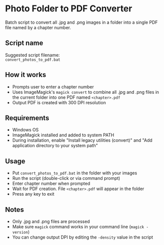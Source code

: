 # Photo Folder to PDF Converter

Batch script to convert all .jpg and .png images in a folder into a single PDF file named by a chapter number.

## Script name

Suggested script filename:  
`convert_photos_to_pdf.bat`

## How it works

- Prompts user to enter a chapter number  
- Uses ImageMagick's `magick convert` to combine all .jpg and .png files in the current folder into one PDF named `<chapter>.pdf`  
- Output PDF is created with 300 DPI resolution

## Requirements

- Windows OS  
- ImageMagick installed and added to system PATH  
- During installation, enable "Install legacy utilities (convert)" and "Add application directory to your system path"

## Usage

- Put `convert_photos_to_pdf.bat` in the folder with your images  
- Run the script (double-click or via command prompt)  
- Enter chapter number when prompted  
- Wait for PDF creation. File `<chapter>.pdf` will appear in the folder  
- Press any key to exit

## Notes

- Only .jpg and .png files are processed  
- Make sure `magick` command works in your command line (`magick -version`)  
- You can change output DPI by editing the `-density` value in the script
